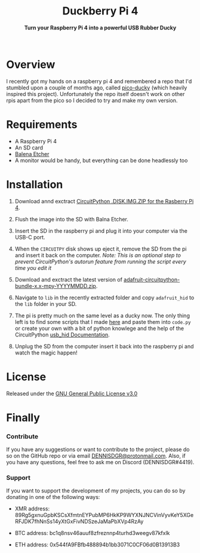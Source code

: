 <h1 align="center">Duckberry Pi 4</h1>

<div align="center">
  <strong>Turn your Raspberry Pi 4 into a powerful USB Rubber Ducky</strong>
</div>

<br />
<br />

# Overview
I recently got my hands on a raspberry pi 4 and remembered a repo that I'd stumbled upon a couple of months ago, called [pico-ducky](https://github.com/dbisu/pico-ducky) (which heavily inspired this project). Unfortunately the repo itself doesn't work on other rpis apart from the pico so I decided to try and make my own version.

# Requirements
* A Raspberry Pi 4
* An SD card
* [Balena Etcher](https://www.balena.io/etcher/)
* A monitor would be handy, but everything can be done headlessly too

# Installation

1. Download annd exctract [CircuitPython .DISK.IMG.ZIP for the Rasberry Pi 4](https://circuitpython.org/board/raspberrypi_pi4b/).

2. Flush the image into the SD with Balna Etcher.

3. Insert the SD in the raspberry pi and plug it into your computer via the USB-C port.

4. When the `CIRCUITPY` disk shows up eject it, remove the SD from the pi and insert it back on the computer. *Note: This is an optional step to prevent CircuitPython's autorun feature from running the script every time you edit it*

5. Download and exctract the latest version of [adafruit-circuitpython-bundle-x.x-mpy-YYYYMMDD.zip](https://github.com/adafruit/Adafruit_CircuitPython_Bundle/releases/tag/20220827).

6. Navigate to `lib` in the recently extracted folder and copy `adafruit_hid` to the `lib` folder in your SD.

7. The pi is pretty much on the same level as a ducky now. The only thing left is to find some scripts that I made [here](https://github.com/DENNISDGR/Duckberry-Pi-4) and paste them into `code.py` or create your own with a bit of python knowlege and the help of the CircuitPython [usb_hid Documentation](https://docs.circuitpython.org/projects/hid/en/latest/).

8. Unplug the SD from the computer insert it back into the raspberry pi and watch the magic happen!

# License
Released under the [GNU General Public License v3.0](https://github.com/DENNISDGR/Duckberry-Pi-4/wiki)

# Finally
### Contribute
If you have any suggestions or want to contribute to the project, please do so on the GitHub repo or via email DENNISDGR@protonmail.com.
Also, if you have any questions, feel free to ask me on Discord (DENNISDGR#4419).

### Support
If you want to support the development of my projects, you can do so by donating in one of the following ways:

* XMR address: 89Rg5gxnuGpbKSCsXfmtnEYPubMP6HkKP9WYXNJNCVinVyvKeY5XGeRFJDK7fhNnSs14yXtGxFivNDSzeJaMaPbXVp4RzAy

* BTC address: bc1q8nsv46auuf8zfreznnp4turhd3weegv87kfxlk

* ETH address: 0x544fA9FBfb488894b1bb3071C0CF06d0B13913B3
